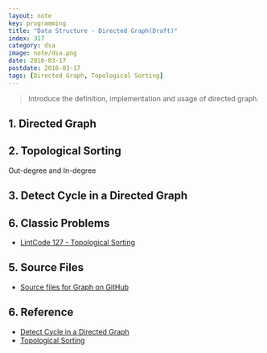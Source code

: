 ```yaml
---
layout: note
key: programming
title: "Data Structure - Directed Graph(Draft)"
index: 317
category: dsa
image: note/dsa.png
date: 2016-03-17
postdate: 2016-03-17
tags: [Directed Graph, Topological Sorting]
---
```


> Introduce the definition, implementation and usage of directed graph.

## 1. Directed Graph

## 2. Topological Sorting
Out-degree and In-degree

## 3. Detect Cycle in a Directed Graph

## 6. Classic Problems
* [LintCode 127 - Topological Sorting](http://lintcode.com/problem/topological-sorting/)

## 5. Source Files
* [Source files for Graph on GitHub](https://github.com/jojozhuang/DataStructure/tree/master/Graph)

## 6. Reference
* [Detect Cycle in a Directed Graph](https://www.geeksforgeeks.org/?p=18516/)
* [Topological Sorting](https://www.geeksforgeeks.org/topological-sorting/)
